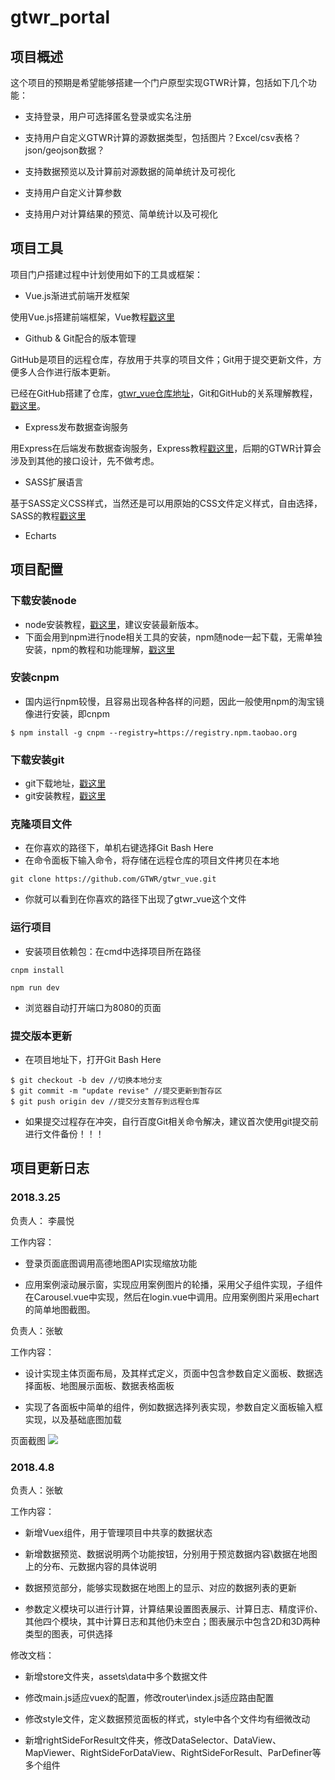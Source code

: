 # gtwr_portal

## 项目概述

这个项目的预期是希望能够搭建一个门户原型实现GTWR计算，包括如下几个功能：

* 支持登录，用户可选择匿名登录或实名注册

* 支持用户自定义GTWR计算的源数据类型，包括图片？Excel/csv表格？json/geojson数据？

* 支持数据预览以及计算前对源数据的简单统计及可视化

* 支持用户自定义计算参数

* 支持用户对计算结果的预览、简单统计以及可视化

## 项目工具

项目门户搭建过程中计划使用如下的工具或框架：

* Vue.js渐进式前端开发框架

使用Vue.js搭建前端框架，Vue教程[戳这里](https://cn.vuejs.org/)

* Github & Git配合的版本管理

GitHub是项目的远程仓库，存放用于共享的项目文件；Git用于提交更新文件，方便多人合作进行版本更新。

已经在GitHub搭建了仓库，[gtwr_vue仓库地址](https://github.com/GTWR/gtwr_vue)，Git和GitHub的关系理解教程，[戳这里](http://blog.jobbole.com/111187/)。

* Express发布数据查询服务

用Express在后端发布数据查询服务，Express教程[戳这里](http://www.expressjs.com.cn/)，后期的GTWR计算会涉及到其他的接口设计，先不做考虑。

* SASS扩展语言

基于SASS定义CSS样式，当然还是可以用原始的CSS文件定义样式，自由选择，SASS的教程[戳这里](https://www.sass.hk/)

* Echarts

## 项目配置

### 下载安装node

* node安装教程，[戳这里](http://www.runoob.com/nodejs/nodejs-install-setup.html)，建议安装最新版本。
* 下面会用到npm进行node相关工具的安装，npm随node一起下载，无需单独安装，npm的教程和功能理解，[戳这里](http://www.runoob.com/nodejs/nodejs-npm.html)

### 安装cnpm

* 国内运行npm较慢，且容易出现各种各样的问题，因此一般使用npm的淘宝镜像进行安装，即cnpm
```
$ npm install -g cnpm --registry=https://registry.npm.taobao.org
```

### 下载安装git

* git下载地址，[戳这里](https://gitforwindows.org/)
* git安装教程，[戳这里](https://jingyan.baidu.com/article/020278117cbe921bcc9ce51c.html)

### 克隆项目文件

* 在你喜欢的路径下，单机右键选择Git Bash Here
* 在命令面板下输入命令，将存储在远程仓库的项目文件拷贝在本地
```
git clone https://github.com/GTWR/gtwr_vue.git
```
* 你就可以看到在你喜欢的路径下出现了gtwr_vue这个文件

### 运行项目

* 安装项目依赖包：在cmd中选择项目所在路径

```
cnpm install

npm run dev
```

* 浏览器自动打开端口为8080的页面

### 提交版本更新

* 在项目地址下，打开Git Bash Here

```
$ git checkout -b dev //切换本地分支
$ git commit -m "update revise" //提交更新到暂存区
$ git push origin dev //提交分支暂存到远程仓库
```

* 如果提交过程存在冲突，自行百度Git相关命令解决，建议首次使用git提交前进行文件备份！！！

## 项目更新日志

### 2018.3.25

负责人： 李晨悦

工作内容：

* 登录页面底图调用高德地图API实现缩放功能

* 应用案例滚动展示窗，实现应用案例图片的轮播，采用父子组件实现，子组件在Carousel.vue中实现，然后在login.vue中调用。应用案例图片采用echart的简单地图截图。

负责人：张敏

工作内容：

* 设计实现主体页面布局，及其样式定义，页面中包含参数自定义面板、数据选择面板、地图展示面板、数据表格面板

* 实现了各面板中简单的组件，例如数据选择列表实现，参数自定义面板输入框实现，以及基础底图加载

页面截图
![](/project_update_gif/20180325_yue_gemma.gif)

### 2018.4.8

负责人：张敏

工作内容：

* 新增Vuex组件，用于管理项目中共享的数据状态

* 新增数据预览、数据说明两个功能按钮，分别用于预览数据内容\数据在地图上的分布、元数据内容的具体说明

* 数据预览部分，能够实现数据在地图上的显示、对应的数据列表的更新

* 参数定义模块可以进行计算，计算结果设置图表展示、计算日志、精度评价、其他四个模块，其中计算日志和其他仍未空白；图表展示中包含2D和3D两种类型的图表，可供选择

修改文档：

* 新增store文件夹，assets\data中多个数据文件

* 修改main.js适应vuex的配置，修改router\index.js适应路由配置

* 修改style文件，定义数据预览面板的样式，style中各个文件均有细微改动

* 新增rightSideForResult文件夹，修改DataSelector、DataView、MapViewer、RightSideForDataView、RightSideForResult、ParDefiner等多个组件




